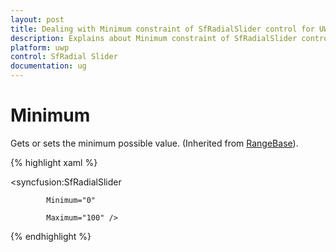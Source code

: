```yaml
---
layout: post
title: Dealing with Minimum constraint of SfRadialSlider control for UWP
description: Explains about Minimum constraint of SfRadialSlider control for UWP
platform: uwp
control: SfRadial Slider 
documentation: ug
---
```


# Minimum 

Gets or sets the minimum possible value. (Inherited from [RangeBase](http://msdn.microsoft.com/en-us/library/windows/apps/windows.ui.xaml.controls.primitives.rangebase.aspx)). 

{% highlight xaml %}

<syncfusion:SfRadialSlider

            Minimum="0" 

            Maximum="100" />

{% endhighlight %}
